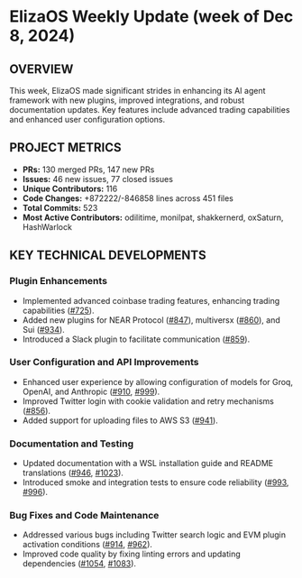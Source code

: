 # ElizaOS Weekly Update (week of Dec 8, 2024)

## OVERVIEW 
This week, ElizaOS made significant strides in enhancing its AI agent framework with new plugins, improved integrations, and robust documentation updates. Key features include advanced trading capabilities and enhanced user configuration options.

## PROJECT METRICS
- **PRs:** 130 merged PRs, 147 new PRs
- **Issues:** 46 new issues, 77 closed issues
- **Unique Contributors:** 116
- **Code Changes:** +872222/-846858 lines across 451 files
- **Total Commits:** 523
- **Most Active Contributors:** odilitime, monilpat, shakkernerd, oxSaturn, HashWarlock

## KEY TECHNICAL DEVELOPMENTS

### Plugin Enhancements
- Implemented advanced coinbase trading features, enhancing trading capabilities ([#725](https://github.com/elizaos/eliza/pull/725)).
- Added new plugins for NEAR Protocol ([#847](https://github.com/elizaos/eliza/pull/847)), multiversx ([#860](https://github.com/elizaos/eliza/pull/860)), and Sui ([#934](https://github.com/elizaos/eliza/pull/934)).
- Introduced a Slack plugin to facilitate communication ([#859](https://github.com/elizaos/eliza/pull/859)).

### User Configuration and API Improvements
- Enhanced user experience by allowing configuration of models for Groq, OpenAI, and Anthropic ([#910](https://github.com/elizaos/eliza/pull/910), [#999](https://github.com/elizaos/eliza/pull/999)).
- Improved Twitter login with cookie validation and retry mechanisms ([#856](https://github.com/elizaos/eliza/pull/856)).
- Added support for uploading files to AWS S3 ([#941](https://github.com/elizaos/eliza/pull/941)).

### Documentation and Testing
- Updated documentation with a WSL installation guide and README translations ([#946](https://github.com/elizaos/eliza/pull/946), [#1023](https://github.com/elizaos/eliza/pull/1023)).
- Introduced smoke and integration tests to ensure code reliability ([#993](https://github.com/elizaos/eliza/pull/993), [#996](https://github.com/elizaos/eliza/pull/996)).

### Bug Fixes and Code Maintenance
- Addressed various bugs including Twitter search logic and EVM plugin activation conditions ([#914](https://github.com/elizaos/eliza/pull/914), [#962](https://github.com/elizaos/eliza/pull/962)).
- Improved code quality by fixing linting errors and updating dependencies ([#1054](https://github.com/elizaos/eliza/pull/1054), [#1083](https://github.com/elizaos/eliza/pull/1083)).